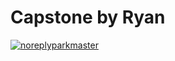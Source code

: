 # Capstone by Ryan
[![noreplyparkmaster](https://circleci.com/gh/noreplyparkmaster/Capstone.svg?style=svg)](https://circleci.com/gh/noreplyparkmaster/Capstone)
